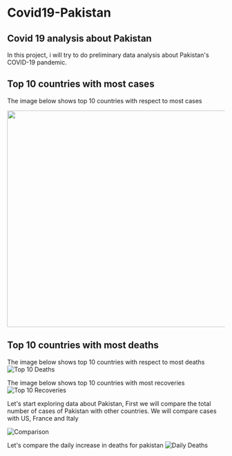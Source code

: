 # Covid19-Pakistan
## Covid 19 analysis about Pakistan
In this project, i will try to do preliminary data analysis about Pakistan's COVID-19 pandemic.
## Top 10 countries with most cases

The image below shows top 10 countries with respect to most cases
<p align="center">
  <img width="700" height="500" src="https://github.com/fahadalisarwar1/Covid19-Pakistan/blob/master/images/Top_10_case.png">
</p>


## Top 10 countries with most deaths

The image below shows top 10 countries with respect to most deaths
![Top 10 Deaths](https://github.com/fahadalisarwar1/Covid19-Pakistan/blob/master/images/Top_10_death.png)

The image below shows top 10 countries with most recoveries
![Top 10 Recoveries](https://github.com/fahadalisarwar1/Covid19-Pakistan/blob/master/images/Top_10_recover.png)


Let's start exploring data about Pakistan, First we will compare the total number of cases of Pakistan with other countries.
We will compare cases with US, France and Italy

![Comparison](https://github.com/fahadalisarwar1/Covid19-Pakistan/blob/master/images/comparison_Pakistan_US_France_Italy_cases.png)

Let's compare the daily increase in deaths for pakistan
![Daily Deaths](https://github.com/fahadalisarwar1/Covid19-Pakistan/blob/master/images/Daily_death_Pakistan.png)

